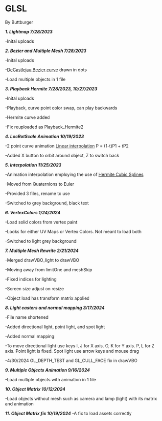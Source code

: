 # GLSL

By Buttburger

***1. Lightmap 7/28/2023***

-Inital uploads

***2. Bezier and Multiple Mesh 7/28/2023***

-Inital uploads

-[DeCastlejau Bezier curve](https://stackoverflow.com/questions/785097/how-do-i-implement-a-b%C3%A9zier-curve-in-c) drawn in dots

-Load multiple objects in 1 file

***3. Playback Hermite 7/28/2023, 10/27/2023***

-Inital uploads

-Playback, curve point color swap, can play backwards

-Hermite curve added

-Fix reuploaded as Playback_Hermite2

***4. LocRotScale Animation 10/19/2023***

-2 point curve animation [Linear interpolation](https://javascript.info/bezier-curve) P = (1-t)P1 + tP2

-Added X button to orbit around object, Z to switch back

***5. Interpolation 11/25/2023***

-Animation interpolation employing the use of [Hermite Cubic Splines](https://github.com/gszauer/GameAnimationProgramming)

-Moved from Quaternions to Euler

-Provided 3 files, rename to use

-Switched to grey background, black text

***6. VertexColors 1/24/2024***

-Load solid colors from vertex paint

-Looks for either UV Maps or Vertex Colors. Not meant to load both

-Switched to light grey background

***7. Multiple Mesh Rewrite 2/21/2024***

-Merged drawVBO_light to drawVBO

-Moving away from limitOne and meshSkip

-Fixed indices for lighting

-Screen size adjust on resize

-Object load has transform matrix applied

***8. Light casters and normal mapping 3/17/2024***

-File name shortened

-Added directional light, point light, and spot light

-Added normal mapping

-To move directional light use keys I, J for X axis. O, K for Y axis. P, L for Z axis. Point light is fixed. Spot light use arrow keys and mouse drag

-4/30/2024 GL_DEPTH_TEST and GL_CULL_FACE fix in drawVBO

***9. Multiple Objects Animation 9/16/2024***

-Load multiple objects with animation in 1 file

***10. Object Matrix 10/12/2024***

-Load objects without mesh such as camera and lamp (light) with its matrix and animation

***11. Object Matrix fix 10/19/2024***
-A fix to load assets correctly
